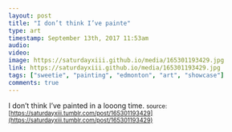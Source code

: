 ```yaml
---
layout: post
title: "I don’t think I’ve painte"
type: art
timestamp: September 13th, 2017 11:53am
audio: 
video: 
image: https://saturdayxiii.github.io/media/165301193429.jpg
link: https://saturdayxiii.github.io/media/165301193429.jpg
tags: ["sweetie", "painting", "edmonton", "art", "showcase"]
comments: true
---
```

I don’t think I’ve painted in a looong time.
<small>source: [https://saturdayxiii.tumblr.com/post/165301193429](https://saturdayxiii.tumblr.com/post/165301193429)</small>